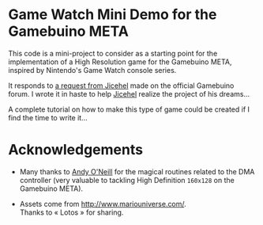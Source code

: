 # Game Watch Mini Demo for the Gamebuino META

This code is a mini-project to consider as a starting point for the implementation of a High Resolution game for the Gamebuino META, inspired by Nintendo's Game Watch console series.

It responds to [a request from Jicehel](https://community.gamebuino.com/t/demande-de-squelette/943) made on the official Gamebuino forum. I wrote it in haste to help [Jicehel](https://gamebuino.com/@jicehel) realize the project of his dreams...

A complete tutorial on how to make this type of game could be created if I find the time to write it...

# Acknowledgements

- Many thanks to [Andy O'Neill](https://gamebuino.com/@aoneill) for the magical routines related to the DMA controller (very valuable to tackling High Definition `160x128` on the Gamebuino META).

- Assets come from http://www.mariouniverse.com/.  
  Thanks to « Lotos » for sharing.